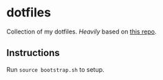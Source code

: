# dotfiles

Collection of my dotfiles.
*Heavily* based on [this repo](https://github.com/mathiasbynens/dotfiles).

## Instructions

Run `source bootstrap.sh` to setup.
